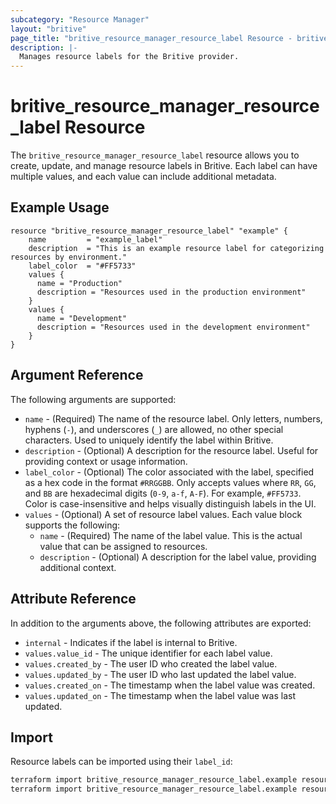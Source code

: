 ```yaml
---
subcategory: "Resource Manager"
layout: "britive"
page_title: "britive_resource_manager_resource_label Resource - britive"
description: |-
  Manages resource labels for the Britive provider.
---
```


# britive_resource_manager_resource_label Resource

The `britive_resource_manager_resource_label` resource allows you to create, update, and manage resource labels in Britive. Each label can have multiple values, and each value can include additional metadata.

## Example Usage

```hcl
resource "britive_resource_manager_resource_label" "example" {
    name         = "example_label"
    description  = "This is an example resource label for categorizing resources by environment."
    label_color  = "#FF5733"
    values {
      name = "Production"
      description = "Resources used in the production environment"
    }
    values {
      name = "Development"
      description = "Resources used in the development environment"
    }
}
```

## Argument Reference

The following arguments are supported:

* `name` - (Required) The name of the resource label. Only letters, numbers, hyphens (`-`), and underscores (`_`) are allowed, no other special characters. Used to uniquely identify the label within Britive.
* `description` - (Optional) A description for the resource label. Useful for providing context or usage information.
* `label_color` - (Optional) The color associated with the label, specified as a hex code in the format `#RRGGBB`. Only accepts values where `RR`, `GG`, and `BB` are hexadecimal digits (`0-9`, `a-f`, `A-F`). For example, `#FF5733`. Color is case-insensitive and helps visually distinguish labels in the UI.
* `values` - (Optional) A set of resource label values. Each value block supports the following:
  * `name` - (Required) The name of the label value. This is the actual value that can be assigned to resources.
  * `description` - (Optional) A description for the label value, providing additional context.

## Attribute Reference

In addition to the arguments above, the following attributes are exported:

* `internal` - Indicates if the label is internal to Britive.
* `values.value_id` - The unique identifier for each label value.
* `values.created_by` - The user ID who created the label value.
* `values.updated_by` - The user ID who last updated the label value.
* `values.created_on` - The timestamp when the label value was created.
* `values.updated_on` - The timestamp when the label value was last updated.

## Import

Resource labels can be imported using their `label_id`:

```sh
terraform import britive_resource_manager_resource_label.example resource-manager/resource-labels/{{label_id}}
terraform import britive_resource_manager_resource_label.example resource-manager/resource-labels/abc123def456
```
